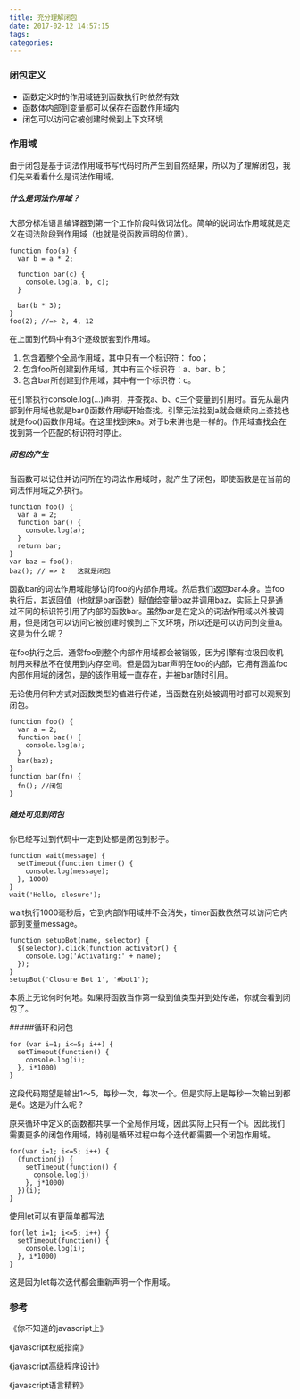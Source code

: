 ```yaml
---
title: 充分理解闭包
date: 2017-02-12 14:57:15
tags:
categories:
---
```

### 闭包定义
* 函数定义时的作用域链到函数执行时依然有效
* 函数体内部到变量都可以保存在函数作用域内
* 闭包可以访问它被创建时候到上下文环境

<!-- more -->
### 作用域

由于闭包是基于词法作用域书写代码时所产生到自然结果，所以为了理解闭包，我们先来看看什么是词法作用域。

##### 什么是词法作用域？
大部分标准语言编译器到第一个工作阶段叫做词法化。简单的说词法作用域就是定义在词法阶段到作用域（也就是说函数声明的位置）。

    function foo(a) {
      var b = a * 2;
      
      function bar(c) {
        console.log(a, b, c);
      }
      
      bar(b * 3);
    }
    foo(2); //=> 2, 4, 12
    
在上面到代码中有3个逐级嵌套到作用域。

1. 包含着整个全局作用域，其中只有一个标识符： foo；
2. 包含foo所创建到作用域，其中有三个标识符：a、bar、b；
3. 包含bar所创建到作用域，其中有一个标识符：c。

在引擎执行console.log(...)声明，并查找a、b、c三个变量到引用时。首先从最内部到作用域也就是bar()函数作用域开始查找。引擎无法找到a就会继续向上查找也就是foo()函数作用域。在这里找到来a。对于b来讲也是一样的。作用域查找会在找到第一个匹配的标识符时停止。

##### 闭包的产生
当函数可以记住并访问所在的词法作用域时，就产生了闭包，即使函数是在当前的词法作用域之外执行。

    function foo() {
      var a = 2;
      function bar() {
        console.log(a);
      }
      return bar;
    }
    var baz = foo();
    baz(); // => 2   这就是闭包
    
函数bar的词法作用域能够访问foo的内部作用域。然后我们返回bar本身。当foo执行后，其返回值（也就是bar函数）赋值给变量baz并调用baz，实际上只是通过不同的标识符引用了内部的函数bar。虽然bar是在定义的词法作用域以外被调用，但是闭包可以访问它被创建时候到上下文环境，所以还是可以访问到变量a。这是为什么呢？

在foo执行之后。通常foo到整个内部作用域都会被销毁，因为引擎有垃圾回收机制用来释放不在使用到内存空间。但是因为bar声明在foo的内部，它拥有涵盖foo内部作用域的闭包，是的该作用域一直存在，并被bar随时引用。

无论使用何种方式对函数类型的值进行传递，当函数在别处被调用时都可以观察到闭包。
    
    function foo() {
      var a = 2;
      function baz() {
        console.log(a);
      }
      bar(baz);
    }
    function bar(fn) {
      fn(); //闭包
    }

##### 随处可见到闭包

你已经写过到代码中一定到处都是闭包到影子。
    
    function wait(message) {
      setTimeout(function timer() {
        console.log(message);
      }, 1000)
    }
    wait('Hello, closure');
    
wait执行1000毫秒后，它到内部作用域并不会消失，timer函数依然可以访问它内部到变量message。

    function setupBot(name, selector) {
      $(selector).click(function activator() {
        console.log('Activating:' + name);
      });
    }
    setupBot('Closure Bot 1', '#bot1');
    
本质上无论何时何地。如果将函数当作第一级到值类型并到处传递，你就会看到闭包了。

#####循环和闭包

    for (var i=1; i<=5; i++) {
      setTimeout(function() {
        console.log(i);
      }, i*1000)
    }
这段代码期望是输出1～5，每秒一次，每次一个。但是实际上是每秒一次输出到都是6。这是为什么呢？

原来循环中定义的函数都共享一个全局作用域，因此实际上只有一个i。因此我们需要更多的闭包作用域，特别是循环过程中每个迭代都需要一个闭包作用域。
    
    for(var i=1; i<=5; i++) {
      (function(j) {
        setTimeout(function() {
          console.log(j)
        }, j*1000)
      })(i);
    }
    
使用let可以有更简单都写法
    
    for(let i=1; i<=5; i++) {
      setTimeout(function() {
        console.log(i);
      }, i*1000)
    }
这是因为let每次迭代都会重新声明一个作用域。
### 参考
《你不知道的javascript上》

《javascript权威指南》

《javascript高级程序设计》

《javascript语言精粹》
